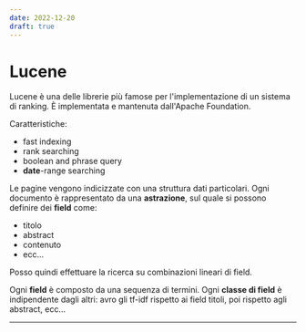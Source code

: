 ```yaml
---
date: 2022-12-20
draft: true
---
```


# Lucene
Lucene è una delle librerie più famose per l'implementazione di un sistema di ranking.
È implementata e mantenuta dall'Apache Foundation.

Caratteristiche:
- fast indexing
- rank searching
- boolean and phrase query
- **date**-range searching

Le pagine vengono indicizzate con una struttura dati particolari.
Ogni documento è rappresentato da una **astrazione**, sul quale si possono definire dei **field** come:
- titolo
- abstract
- contenuto
- ecc...

Posso quindi effettuare la ricerca su combinazioni lineari di field.

Ogni **field** è composto da una sequenza di termini.
Ogni **classe di field** è indipendente dagli altri: avro gli tf-idf rispetto ai field titoli, poi rispetto agli abstract, ecc...

----
